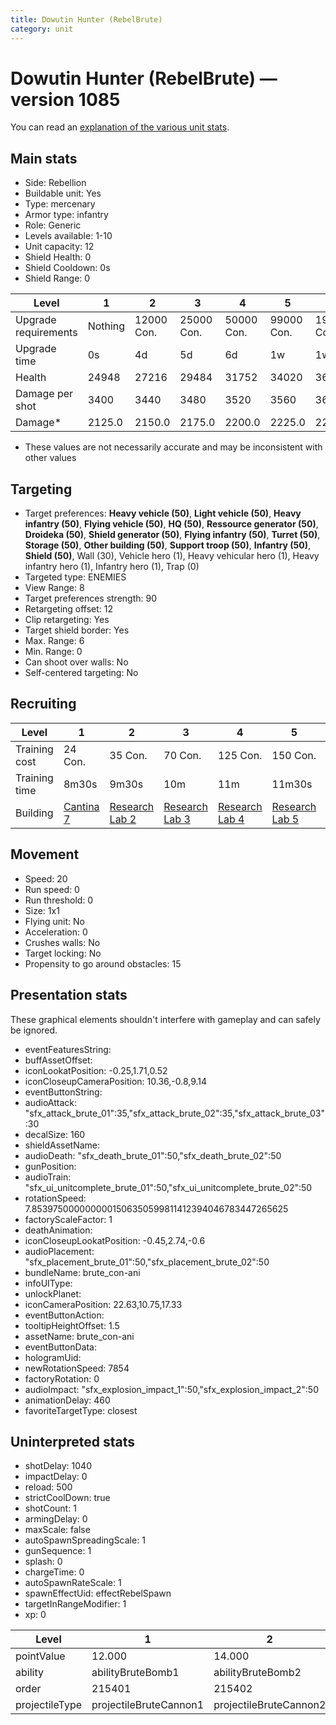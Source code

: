 ```yaml
---
title: Dowutin Hunter (RebelBrute)
category: unit
---
```


# Dowutin Hunter (RebelBrute) — version 1085

You can read an [explanation  of the various unit stats](unitexplained.md).

## Main stats

  * Side: Rebellion
  * Buildable unit: Yes
  * Type: mercenary
  * Armor type: infantry
  * Role: Generic
  * Levels available: 1-10
  * Unit capacity: 12
  * Shield Health: 0
  * Shield Cooldown: 0s
  * Shield Range: 0

|Level               |1      |2         |3         |4         |5         |6          |7          |8          |9          |10         |
|--------------------|-------|----------|----------|----------|----------|-----------|-----------|-----------|-----------|-----------|
|Upgrade requirements|Nothing|12000 Con.|25000 Con.|50000 Con.|99000 Con.|190000 Con.|250000 Con.|270000 Con.|280000 Con.|285000 Con.|
|Upgrade time        |0s     |4d        |5d        |6d        |1w        |1w1d       |1w2d       |1w3d       |1w4d       |1w5d       |
|Health              |24948  |27216     |29484     |31752     |34020     |36288      |38556      |40824      |43092      |45360      |
|Damage per shot     |3400   |3440      |3480      |3520      |3560      |3600       |3640       |3680       |3720       |3760       |
|Damage*             |2125.0 |2150.0    |2175.0    |2200.0    |2225.0    |2250.0     |2275.0     |2300.0     |2325.0     |2350.0     |

* These values are not necessarily accurate and may be inconsistent with other values

## Targeting

  * Target preferences: **Heavy vehicle (50)**, **Light vehicle (50)**, **Heavy infantry (50)**, **Flying vehicle (50)**, **HQ (50)**, **Ressource generator (50)**, **Droideka (50)**, **Shield generator (50)**, **Flying infantry (50)**, **Turret (50)**, **Storage (50)**, **Other building (50)**, **Support troop (50)**, **Infantry (50)**, **Shield (50)**, Wall (30), Vehicle hero (1), Heavy vehicular hero (1), Heavy infantry hero (1), Infantry hero (1), Trap (0)
  * Targeted type: ENEMIES
  * View Range: 8
  * Target preferences strength: 90
  * Retargeting offset: 12
  * Clip retargeting: Yes
  * Target shield border: Yes
  * Max. Range: 6
  * Min. Range: 0
  * Can shoot over walls: No
  * Self-centered targeting: No

## Recruiting

|Level        |1                                       |2                                     |3                                     |4                                     |5                                     |6                                     |7                                     |8                                     |9                                     |10                                     |
|-------------|----------------------------------------|--------------------------------------|--------------------------------------|--------------------------------------|--------------------------------------|--------------------------------------|--------------------------------------|--------------------------------------|--------------------------------------|---------------------------------------|
|Training cost|24 Con.                                 |35 Con.                               |70 Con.                               |125 Con.                              |150 Con.                              |200 Con.                              |275 Con.                              |400 Con.                              |550 Con.                              |900 Con.                               |
|Training time|8m30s                                   |9m30s                                 |10m                                   |11m                                   |11m30s                                |12m30s                                |13m                                   |13m30s                                |14m30s                                |15m                                    |
|Building     |[Cantina 7](rebelContrabandCantina.html)|[Research Lab 2](rebelOffenseLab.html)|[Research Lab 3](rebelOffenseLab.html)|[Research Lab 4](rebelOffenseLab.html)|[Research Lab 5](rebelOffenseLab.html)|[Research Lab 6](rebelOffenseLab.html)|[Research Lab 7](rebelOffenseLab.html)|[Research Lab 8](rebelOffenseLab.html)|[Research Lab 9](rebelOffenseLab.html)|[Research Lab 10](rebelOffenseLab.html)|

## Movement

  * Speed: 20
  * Run speed: 0
  * Run threshold: 0
  * Size: 1x1
  * Flying unit: No
  * Acceleration: 0
  * Crushes walls: No
  * Target locking: No
  * Propensity to go around obstacles: 15

## Presentation stats

These graphical elements shouldn't interfere with gameplay and can safely be ignored.

  * eventFeaturesString: 
  * buffAssetOffset: 
  * iconLookatPosition: -0.25,1.71,0.52
  * iconCloseupCameraPosition: 10.36,-0.8,9.14
  * eventButtonString: 
  * audioAttack: "sfx_attack_brute_01":35,"sfx_attack_brute_02":35,"sfx_attack_brute_03":30
  * decalSize: 160
  * shieldAssetName: 
  * audioDeath: "sfx_death_brute_01":50,"sfx_death_brute_02":50
  * gunPosition: 
  * audioTrain: "sfx_ui_unitcomplete_brute_01":50,"sfx_ui_unitcomplete_brute_02":50
  * rotationSpeed: 7.8539750000000001506350599811412394046783447265625
  * factoryScaleFactor: 1
  * deathAnimation: 
  * iconCloseupLookatPosition: -0.45,2.74,-0.6
  * audioPlacement: "sfx_placement_brute_01":50,"sfx_placement_brute_02":50
  * bundleName: brute_con-ani
  * infoUIType: 
  * unlockPlanet: 
  * iconCameraPosition: 22.63,10.75,17.33
  * eventButtonAction: 
  * tooltipHeightOffset: 1.5
  * assetName: brute_con-ani
  * eventButtonData: 
  * hologramUid: 
  * newRotationSpeed: 7854
  * factoryRotation: 0
  * audioImpact: "sfx_explosion_impact_1":50,"sfx_explosion_impact_2":50
  * animationDelay: 460
  * favoriteTargetType: closest

## Uninterpreted stats

  * shotDelay: 1040
  * impactDelay: 0
  * reload: 500
  * strictCoolDown: true
  * shotCount: 1
  * armingDelay: 0
  * maxScale: false
  * autoSpawnSpreadingScale: 1
  * gunSequence: 1
  * splash: 0
  * chargeTime: 0
  * autoSpawnRateScale: 1
  * spawnEffectUid: effectRebelSpawn
  * targetInRangeModifier: 1
  * xp: 0

|Level         |1                     |2                     |3                     |4                     |5                     |6                     |7                     |8                     |9                     |10                     |
|--------------|----------------------|----------------------|----------------------|----------------------|----------------------|----------------------|----------------------|----------------------|----------------------|-----------------------|
|pointValue    |12.000                |14.000                |17.000                |19.000                |22.000                |24.000                |26.000                |29.000                |31.000                |36.000                 |
|ability       |abilityBruteBomb1     |abilityBruteBomb2     |abilityBruteBomb3     |abilityBruteBomb4     |abilityBruteBomb5     |abilityBruteBomb6     |abilityBruteBomb7     |abilityBruteBomb8     |abilityBruteBomb9     |abilityBruteBomb10     |
|order         |215401                |215402                |215403                |215404                |215405                |215406                |215407                |215408                |215409                |215410                 |
|projectileType|projectileBruteCannon1|projectileBruteCannon2|projectileBruteCannon3|projectileBruteCannon4|projectileBruteCannon5|projectileBruteCannon6|projectileBruteCannon7|projectileBruteCannon8|projectileBruteCannon9|projectileBruteCannon10|

